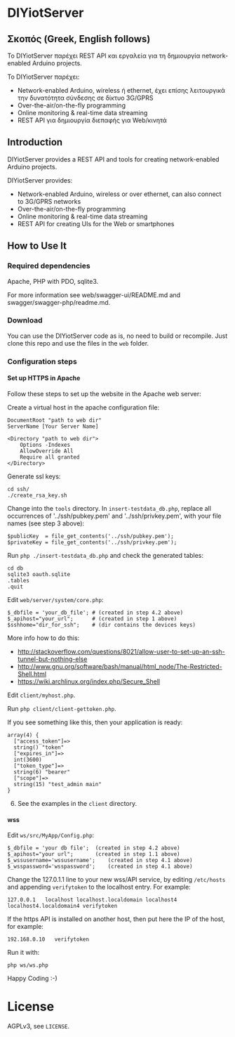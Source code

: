# DIYiotServer

## Σκοπός (Greek, English follows)

Το DIYiotServer παρέχει REST API και εργαλεία για τη δημιουργία network-enabled Arduino projects.

To DIYiotServer παρέχει:

* Network-enabled Arduino, wireless ή ethernet, έχει επίσης λειτουργικά την δυνατότητα σύνδεσης σε δίκτυο 3G/GPRS
* Over-the-air/on-the-fly programming
* Online monitoring & real-time data streaming
* REST API για δημιουργία διεπαφής για Web/κινητά

## Introduction

DIYiotServer provides a REST API and tools for creating network-enabled Arduino projects.

DIYiotServer provides:

* Network-enabled Arduino, wireless or over ethernet, can also connect to 3G/GPRS networks
* Over-the-air/on-the-fly programming
* Online monitoring & real-time data streaming
* REST API for creating UIs for the Web or smartphones

## How to Use It

### Required dependencies

Apache, PHP with PDO, sqlite3.

For more information see web/swagger-ui/README.md and swagger/swagger-php/readme.md.

### Download

You can use the DIYiotServer code as is, no need to build or recompile.
Just clone this repo and use the files in the `web` folder.

### Configuration steps

#### Set up HTTPS in Apache

Follow these steps to set up the website in the Apache web server:

Create a virtual host in the apache configuration file:

```
DocumentRoot "path to web dir"
ServerName [Your Server Name]

<Directory "path to web dir">
    Options -Indexes
    AllowOverride All
    Require all granted
</Directory>
```

Generate ssl keys:

```
cd ssh/
./create_rsa_key.sh
```

Change into the `tools` directory.
In `insert-testdata_db.php`, replace all occurrences of '../ssh/pubkey.pem' and
'../ssh/privkey.pem', with your file names (see step 3 above):

```
$publicKey  = file_get_contents('../ssh/pubkey.pem');
$privateKey = file_get_contents('../ssh/privkey.pem');
```

Run `php ./insert-testdata_db.php` and check the generated tables:

```
cd db
sqlite3 oauth.sqlite
.tables
.quit
```

Edit `web/server/system/core.php`:

```
$_dbfile = 'your_db_file'; # (created in step 4.2 above)
$_apihost="your_url";      # (created in step 1 above)
$sshhome="dir_for_ssh";    # (dir contains the devices keys)
```

More info how to do this:
* http://stackoverflow.com/questions/8021/allow-user-to-set-up-an-ssh-tunnel-but-nothing-else
* http://www.gnu.org/software/bash/manual/html_node/The-Restricted-Shell.html
* https://wiki.archlinux.org/index.php/Secure_Shell

Edit `client/myhost.php`.

Run `php client/client-gettoken.php`.

If you see something like this, then your application is ready:

```
array(4) {
  ["access_token"]=>
  string() "token"
  ["expires_in"]=>
  int(3600)
  ["token_type"]=>
  string(6) "bearer"
  ["scope"]=>
  string(15) "test_admin main"
}
```
6. See the examples in the `client` directory.

#### wss

Edit `ws/src/MyApp/Config.php`:

```
$_dbfile = 'your db file'; 	(created in step 4.2 above)
$_apihost="your url"; 		(created in step 1.1 above)
$_wssusername='wssusername'; 	(created in step 4.1 above)
$_wsspassword='wsspassword';	(created in step 4.1 above)
```

Change the 127.0.1.1 line to your new wss/API service,
by editing `/etc/hosts` and appending `verifytoken` to the localhost entry.
For example:

    127.0.0.1   localhost localhost.localdomain localhost4 localhost4.localdomain4 verifytoken

If the https API is installed on another host, then put here the IP of the host,
for example:

    192.168.0.10   verifytoken

Run it with:

````
php ws/ws.php
````

Happy Coding :-)

# License

AGPLv3, see `LICENSE`.
